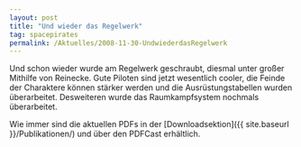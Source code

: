 ```yaml
---
layout: post
title: "Und wieder das Regelwerk"
tag: spacepirates
permalink: /Aktuelles/2008-11-30-UndwiederdasRegelwerk
---
```


Und schon wieder wurde am Regelwerk geschraubt, diesmal unter großer Mithilfe von Reinecke. Gute Piloten sind jetzt wesentlich cooler, die Feinde der Charaktere können stärker werden und die Ausrüstungstabellen wurden überarbeitet. Desweiteren wurde das Raumkampfsystem nochmals überarbeitet.

Wie immer sind die aktuellen PDFs in der [Downloadsektion]({{ site.baseurl }}/Publikationen/) und über den PDFCast erhältlich.
